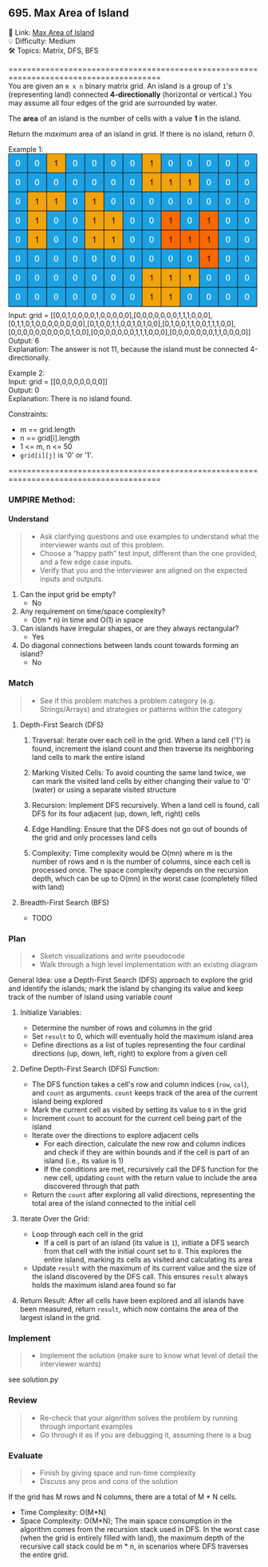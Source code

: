 ## 695. Max Area of Island
🔗  Link: [Max Area of Island](https://leetcode.com/problems/max-area-of-island/description/)<br>
💡 Difficulty: Medium<br>
🛠️ Topics: Matrix, DFS, BFS<br>

=======================================================================================<br>
You are given an `m x n` binary matrix grid. An island is a group of `1`'s (representing land) connected **4-directionally** (horizontal or vertical.) You may assume all four edges of the grid are surrounded by water.

The **area** of an island is the number of cells with a value **1** in the island.

Return the *maximum* area of an island in grid. If there is no island, return *0*.<br>

Example 1:<br>
![Alt text](image.png)<br>
Input: grid = [[0,0,1,0,0,0,0,1,0,0,0,0,0],[0,0,0,0,0,0,0,1,1,1,0,0,0],[0,1,1,0,1,0,0,0,0,0,0,0,0],[0,1,0,0,1,1,0,0,1,0,1,0,0],[0,1,0,0,1,1,0,0,1,1,1,0,0],[0,0,0,0,0,0,0,0,0,0,1,0,0],[0,0,0,0,0,0,0,1,1,1,0,0,0],[0,0,0,0,0,0,0,1,1,0,0,0,0]]<br>
Output: 6<br>
Explanation: The answer is not 11, because the island must be connected 4-directionally.

Example 2:<br>
Input: grid = [[0,0,0,0,0,0,0,0]]<br>
Output: 0<br>
Explanation: There is no island found.

Constraints:<br>
- m == grid.length
- n == grid[i].length
- 1 <= m, n <= 50
- `grid[i][j]` is '0' or '1'.

=======================================================================================<br>
### UMPIRE Method:
#### Understand

> - Ask clarifying questions and use examples to understand what the interviewer wants out of this problem.
> - Choose a “happy path” test input, different than the one provided, and a few edge case inputs. 
> - Verify that you and the interviewer are aligned on the expected inputs and outputs.
1. Can the input grid be empty?
    - No
2. Any requirement on time/space complexity?
    - O(m * n) in time and O(1) in space 
3. Can islands have irregular shapes, or are they always rectangular?
    - Yes
4. Do diagonal connections between lands count towards forming an island?
    - No

### Match
> - See if this problem matches a problem category (e.g. Strings/Arrays) and strategies or patterns within the category

1. Depth-First Search (DFS)
    1) Traversal: Iterate over each cell in the grid. When a land cell ('1') is found, increment the island count and then traverse its neighboring land cells to mark the entire island

    2) Marking Visited Cells: To avoid counting the same land twice, we can mark the visited land cells by either changing their value to '0' (water) or using a separate visited structure

    3) Recursion: Implement DFS recursively. When a land cell is found, call DFS for its four adjacent (up, down, left, right) cells

    4) Edge Handling: Ensure that the DFS does not go out of bounds of the grid and only processes land cells

    5) Complexity: Time complexity would be O(mn) where m is the number of rows and n is the number of columns, since each cell is processed once. The space complexity depends on the recursion depth, which can be up to O(mn) in the worst case (completely filled with land)

2. Breadth-First Search (BFS)
    - TODO


### Plan
> - Sketch visualizations and write pseudocode
> - Walk through a high level implementation with an existing diagram

General Idea: use a Depth-First Search (DFS) approach to explore the grid and identify the islands; mark the island by changing its value and keep track of the number of island using variable *count*

1) Initialize Variables:
    - Determine the number of rows and columns in the grid
    - Set `result` to 0, which will eventually hold the maximum island area
    - Define directions as a list of tuples representing the four cardinal directions (up, down, left, right) to explore from a given cell

2) Define Depth-First Search (DFS) Function:
    - The DFS function takes a cell's row and column indices (`row`, `col`), and `count` as arguments. `count` keeps track of the area of the current island being explored
    - Mark the current cell as visited by setting its value to `0` in the grid
    - Increment `count` to account for the current cell being part of the island
    - Iterate over the directions to explore adjacent cells
        - For each direction, calculate the new row and column indices and check if they are within bounds and if the cell is part of an island (i.e., its value is 1)
        - If the conditions are met, recursively call the DFS function for the new cell, updating `count` with the return value to include the area discovered through that path
    - Return the `count` after exploring all valid directions, representing the total area of the island connected to the initial cell

3) Iterate Over the Grid:
    - Loop through each cell in the grid
        - If a cell is part of an island (its value is `1`), initiate a DFS search from that cell with the initial count set to `0`. This explores the entire island, marking its cells as visited and calculating its area
    - Update `result` with the maximum of its current value and the size of the island discovered by the DFS call. This ensures `result` always holds the maximum island area found so far

4) Return Result:
After all cells have been explored and all islands have been measured, return `result`, which now contains the area of the largest island in the grid.



### Implement
> - Implement the solution (make sure to know what level of detail the interviewer wants)

see solution.py

### Review
> - Re-check that your algorithm solves the problem by running through important examples
> - Go through it as if you are debugging it, assuming there is a bug
### Evaluate
> - Finish by giving space and run-time complexity
> - Discuss any pros and cons of the solution

If the grid has M rows and N columns, there are a total of M * N cells.

- Time Complexity: O(M*N)
- Space Complexity: O(M*N); The main space consumption in the algorithm comes from the recursion stack used in DFS. In the worst case (when the grid is entirely filled with land), the maximum depth of the recursive call stack could be m * n, in scenarios where DFS traverses the entire grid.